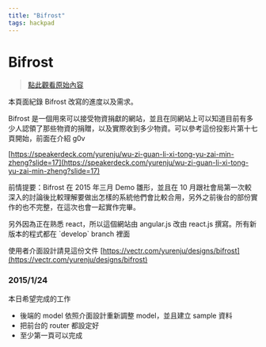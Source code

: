 ```yaml
---
title: "Bifrost"
tags: hackpad
---
```


# Bifrost

> [點此觀看原始內容](https://g0v.hackpad.tw/KADph5GahW1)


本頁面紀錄 Bifrost 改寫的進度以及需求。

Bifrost 是一個用來可以接受物資捐獻的網站，並且在同網站上可以知道目前有多少人認領了那些物資的捐贈，以及實際收到多少物資。可以參考這份投影片第十七頁開始，前面在介紹 g0v


[https://speakerdeck.com/yurenju/wu-zi-guan-li-xi-tong-yu-zai-min-zheng?slide=17](https://speakerdeck.com/yurenju/wu-zi-guan-li-xi-tong-yu-zai-min-zheng?slide=17)

前情提要：Bifrost 在 2015 年三月 Demo 雛形，並且在 10 月跟社會局第一次較深入的討論後比較理解要做出怎樣的系統他們會比較合用，另外之前後台的部份實作的也不完整，在這次也會一起實作完畢。

另外因為正在熟悉 react，所以這個網站由 angular.js 改由 react.js 撰寫。所有新版本的程式都在 \`develop\` branch 裡面

使用者介面設計請見這份文件 [https://vectr.com/yurenju/designs/bifrost](https://vectr.com/yurenju/designs/bifrost)

### 2015/1/24


本日希望完成的工作
- 後端的 model 依照介面設計重新調整 model，並且建立 sample 資料
- 把前台的 router 都設定好
- 至少第一頁可以完成


